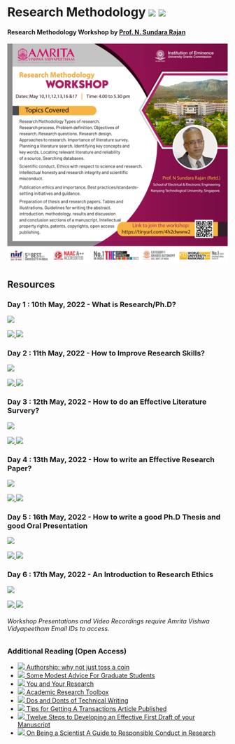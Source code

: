 # Research Methodology ![](https://img.shields.io/badge/-Workshop-orange) ![](https://img.shields.io/badge/Date-10_to_17,_May_2022-brown)

#### Research Methodology Workshop by [Prof. N. Sundara Rajan](https://www.linkedin.com/in/narasimman-sundararajan-42333213/)

<p align="center">
  <img src="Assets/images/Poster.png" width="600" />
</p>  

## Resources

### **Day 1 : 10th May, 2022 - What is Research/Ph.D?**
![](https://img.shields.io/badge/Participants-92-pruple)

[ ![](https://img.shields.io/badge/-Presentation_Slides-blue) ](https://amritavishwavidyapeetham-my.sharepoint.com/:b:/g/personal/cybersecurity_amrita_edu/EdE5BCGwWFpJoGqRcULrT_wB9YpLNLduMZQmOJny2ZyFFw?e=exjBhJ)
[ ![](https://img.shields.io/badge/-Video_Recording-darkblue) ](https://amritavishwavidyapeetham-my.sharepoint.com/:v:/g/personal/cybersecurity_amrita_edu/ETQCrUNjvTNHunJkRK2YKvEBMTvpeOv_tBigdWMp-giVSA?e=Aegl6K)

### **Day 2 : 11th May, 2022 - How to Improve Research Skills?**
![](https://img.shields.io/badge/Participants-101-pruple)

[ ![](https://img.shields.io/badge/-Presentation_Slides-blue) ](https://amritavishwavidyapeetham-my.sharepoint.com/:b:/g/personal/cybersecurity_amrita_edu/EdE5BCGwWFpJoGqRcULrT_wB9YpLNLduMZQmOJny2ZyFFw?e=exjBhJ)
[ ![](https://img.shields.io/badge/-Video_Recording-darkblue) ](https://amritavishwavidyapeetham-my.sharepoint.com/:v:/g/personal/cybersecurity_amrita_edu/EaEhBdQNgp9MrNgLbFUAwiwB4ibZfwize5JeTUdv4Y_9XA?e=hoepsw)

### **Day 3 : 12th May, 2022 - How to do an Effective Literature Survery?**
![](https://img.shields.io/badge/Participants-131-pruple)

[ ![](https://img.shields.io/badge/-Presentation_Slides-blue) ](https://amritavishwavidyapeetham-my.sharepoint.com/:b:/g/personal/cybersecurity_amrita_edu/EQYgQjqisZlHhtq1eYk85dgBc1UJzQR121R65fUhbFt_4w?e=gFf7EE)
[ ![](https://img.shields.io/badge/-Video_Recording-darkblue) ](https://amritavishwavidyapeetham-my.sharepoint.com/:v:/g/personal/cybersecurity_amrita_edu/EYaA4S70-rpPrW1NJUYXSfUBwcF-siA0ycoeQep47iDC8g?e=2uhpoY)

### **Day 4 : 13th May, 2022 - How to write an Effective Research Paper?**
![](https://img.shields.io/badge/Participants-120-pruple)

[ ![](https://img.shields.io/badge/-Presentation_Slides-blue) ]()
[ ![](https://img.shields.io/badge/-Video_Recording-darkblue) ](https://amritavishwavidyapeetham-my.sharepoint.com/:v:/g/personal/cybersecurity_amrita_edu/EWn7Vio8TFpJhlUp3arCFy8B_RgzjDLKBvu7hyxEaauP9w?e=zUYn8R)

### **Day 5 : 16th May, 2022 - How to write a good Ph.D Thesis and good Oral Presentation**
![](https://img.shields.io/badge/Participants-126-pruple)

[ ![](https://img.shields.io/badge/-Presentation_Slides-blue) ](https://amritavishwavidyapeetham-my.sharepoint.com/:b:/g/personal/cybersecurity_amrita_edu/EfDmCJ4okEtPhlsX5Kdjs-wBxnjy5LNp-Gh2DVAg7sgdhg?e=7BhtID)
[ ![](https://img.shields.io/badge/-Video_Recording-darkblue) ](https://amritavishwavidyapeetham-my.sharepoint.com/:v:/g/personal/cybersecurity_amrita_edu/EYvdyIrAyHVMvDMtzzSYPIwBx90rT8HCbSMQ6afLUOMxVw?e=ccZxK5)

### **Day 6 : 17th May, 2022 - An Introduction to Research Ethics**
![](https://img.shields.io/badge/Participants-122-pruple)

[ ![](https://img.shields.io/badge/-Presentation_Slides-blue) ](https://amritavishwavidyapeetham-my.sharepoint.com/:b:/g/personal/cybersecurity_amrita_edu/EaJqA09VxLhHkd0C2MBrb80BGI_IDrKZ-A6OZhvcGcPHlg?e=pOpnUm)
[![](https://img.shields.io/badge/-Video_Recording-darkblue)](https://amritavishwavidyapeetham-my.sharepoint.com/:v:/g/personal/cybersecurity_amrita_edu/ER0LEKF5xtFGruDSUuhMXKEB6D7-zqIJANLdDLPigu2CKg?e=lfZMLx)

###### Workshop Presentations and Video Recordings require Amrita Vishwa Vidyapeetham Email IDs to access. 

### Additional Reading (Open Access)
- [ ![](https://img.shields.io/badge/-PDF-blue) Authorship: why not just toss a coin](Assets/External/Authorship_why_not_just_toss_a_coin.pdf)
- [ ![](https://img.shields.io/badge/-PDF-blue) Some Modest Advice For Graduate Students](Assets/External/Some_Modest_Advice_For_Graduate_Students.pdf)
- [![](https://img.shields.io/badge/-PDF-blue) You and Your Research](Assets/External/You_and_Your_Research.pdf)
- [![](https://img.shields.io/badge/-PDF-blue) Academic Research Toolbox](Assets/External/Academic_Research_Toolbox.pdf)
- [![](https://img.shields.io/badge/-PDF-blue) Dos and Donts of Technical Writing](Assets/External/Dos_and_Donts_of_Technical_Writing.pdf)
- [![](https://img.shields.io/badge/-PDF-blue) Tips for Getting A Transactions Article Published](Assets/External/Tips_for_Getting_A_Transactions_Article_Published.PDF)
- [![](https://img.shields.io/badge/-PDF-blue) Twelve Steps to Developing an Effective First Draft of your Manuscript](Assets/External/Twelve_Steps_to_Developing_an_Effective_First_Draft_of_your_Manuscript.pdf)
- [![](https://img.shields.io/badge/-PDF-blue) On Being a Scientist A Guide to Responsible Conduct in Research](Assets/External/On_Being_a_Scientist_A_Guide_to_Responsible_Conduct_in_Research.pdf)
